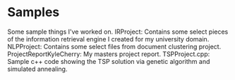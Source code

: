 # Samples
Some sample things I've worked on.
IRProject: Contains some select pieces of the information retrieval engine I created for my university domain. 
NLPProject: Contains some select files from document clustering project.
ProjectReportKyleCherry: My masters project report.
TSPProject.cpp: Sample c++ code showing the TSP solution via genetic algorithm and simulated annealing.
